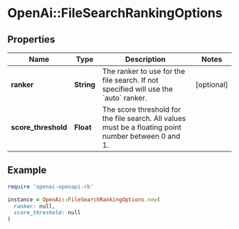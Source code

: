 # OpenAi::FileSearchRankingOptions

## Properties

| Name | Type | Description | Notes |
| ---- | ---- | ----------- | ----- |
| **ranker** | **String** | The ranker to use for the file search. If not specified will use the &#x60;auto&#x60; ranker. | [optional] |
| **score_threshold** | **Float** | The score threshold for the file search. All values must be a floating point number between 0 and 1. |  |

## Example

```ruby
require 'openai-openapi-rb'

instance = OpenAi::FileSearchRankingOptions.new(
  ranker: null,
  score_threshold: null
)
```

